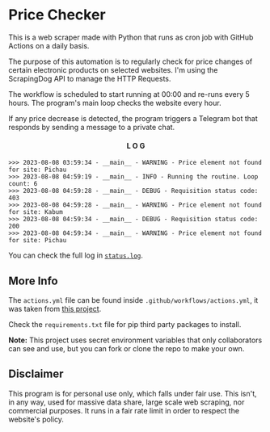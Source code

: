 # Price Checker
This is a web scraper made with Python that runs as cron job with GitHub Actions on a daily basis.

The purpose of this automation is to regularly check for price changes of certain electronic products on selected websites. I'm using the ScrapingDog API to manage the HTTP Requests.

The workflow is scheduled to start running at 00:00 and re-runs every 5 hours. The program's main loop checks the website every hour.

If any price decrease is detected, the program triggers a Telegram bot that responds by sending a message to a private chat.

<div align="center" >

#### L O G

</div>

```
>>> 2023-08-08 03:59:34 - __main__ - WARNING - Price element not found for site: Pichau
>>> 2023-08-08 04:59:19 - __main__ - INFO - Running the routine. Loop count: 6
>>> 2023-08-08 04:59:28 - __main__ - DEBUG - Requisition status code: 403
>>> 2023-08-08 04:59:28 - __main__ - WARNING - Price element not found for site: Kabum
>>> 2023-08-08 04:59:34 - __main__ - DEBUG - Requisition status code: 200
>>> 2023-08-08 04:59:34 - __main__ - WARNING - Price element not found for site: Pichau
```

You can check the full log in [`status.log`](./status.log).

## More Info

The `actions.yml` file can be found inside `.github/workflows/actions.yml`, it was taken from [this project](https://github.com/patrickloeber/python-github-action-template).

Check the `requirements.txt` file for pip third party packages to install.

<strong>Note:</strong> This project uses secret environment variables that only collaborators can see and use, but you can fork or clone the repo to make your own. 

## Disclaimer
This program is for personal use only, which falls under fair use. This isn't, in any way, used for massive data share, large scale web scraping, nor commercial purposes. It runs in a fair rate limit in order to respect the website's policy.